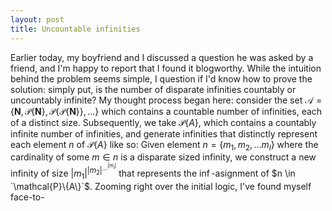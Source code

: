 ```yaml
---
layout: post
title: Uncountable infinities
---
```


Earlier today, my boyfriend and I discussed a question he was asked by a friend, and I'm happy to report that I found it blogworthy. While the intuition behind the problem seems simple, I question if I'd know how to prove the solution: simply put, is the number of disparate infinities countably or uncountably infinite?
My thought process began here: consider the set $`\mathcal{A} = \{ \mathbf{N}, \mathcal{P} \{ \mathbf{N} \}, \mathcal{P} \{ \mathcal{P} \{ \mathbf{N} \} \},... \}`$ which contains a countable number of infinities, each of a distinct size. Subsequently, we take $`\mathcal{P}\{A\}`$, which contains a countably infinite number of infinities, and generate infinities that distinctly represent each element $n$ of $`\mathcal{P}\{A\}`$ like so:
Given element $`n = \{m_1, m_2,...m_l\}`$ where the cardinality of some $m \in n$ is a disparate sized infinity, we construct a new infinity of size $`{|m_1|}^{{|m_2|}^{{...}^{{|m_l|}}}}`$ that represents the $\inf$-asignment of $n \in `\mathcal{P}\{A\}`$.
Zooming right over the initial logic, I've found myself face-to-

